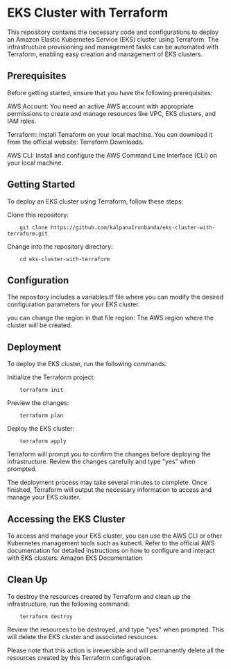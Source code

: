EKS Cluster with Terraform
==============================
This repository contains the necessary code and configurations to deploy an Amazon Elastic Kubernetes Service (EKS) cluster using Terraform. The infrastructure provisioning and management tasks can be automated with Terraform, enabling easy creation and management of EKS clusters.

Prerequisites
--------------
Before getting started, ensure that you have the following prerequisites:

AWS Account: You need an active AWS account with appropriate permissions to create and manage resources like VPC, EKS clusters, and IAM roles.

Terraform: Install Terraform on your local machine. You can download it from the official website: Terraform Downloads.

AWS CLI: Install and configure the AWS Command Line Interface (CLI) on your local machine.

Getting Started
----------------
To deploy an EKS cluster using Terraform, follow these steps:

Clone this repository: 

		git clone https://github.com/kalpanaIronbanda/eks-cluster-with-terraform.git

Change into the repository directory: 

		cd eks-cluster-with-terraform

Configuration
-----------------

The repository includes a variables.tf file where you can modify the desired configuration parameters for your EKS cluster. 

you can change the region in that file
region: The AWS region where the cluster will be created.


Deployment
--------------

To deploy the EKS cluster, run the following commands:

Initialize the Terraform project: 

		terraform init

Preview the changes: 

		terraform plan

Deploy the EKS cluster: 

		terraform apply

Terraform will prompt you to confirm the changes before deploying the infrastructure. Review the changes carefully and type "yes" when prompted.

The deployment process may take several minutes to complete. Once finished, Terraform will output the necessary information to access and manage your EKS cluster.

Accessing the EKS Cluster
----------------------------

To access and manage your EKS cluster, you can use the AWS CLI or other Kubernetes management tools such as kubectl. Refer to the official AWS documentation for detailed instructions on how to configure and interact with EKS clusters: Amazon EKS Documentation

Clean Up
------------

To destroy the resources created by Terraform and clean up the infrastructure, run the following command:

		terraform destroy

Review the resources to be destroyed, and type "yes" when prompted. This will delete the EKS cluster and associated resources.

Please note that this action is irreversible and will permanently delete all the resources created by this Terraform configuration.
